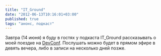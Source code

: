 ```yaml
---
title: "IT_Ground"
date: "2012-06-13T10:16:01+03:00"
published: true
tags: "анонс, подкаст"
---
```


Завтра (14 июня) я буду в гостях у подкаста IT_Ground рассказывать о моей поездке на [DevConf](/post/devconf/). 
Послушать можно будет в прямом эфире в девять вечера, либо в записи на несколько дней позже.

